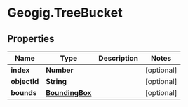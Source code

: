 # Geogig.TreeBucket

## Properties
Name | Type | Description | Notes
------------ | ------------- | ------------- | -------------
**index** | **Number** |  | [optional] 
**objectId** | **String** |  | [optional] 
**bounds** | [**BoundingBox**](BoundingBox.md) |  | [optional] 


